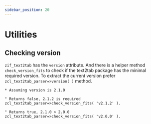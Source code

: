 ```yaml
---
sidebar_position: 20
---
```


# Utilities

## Checking version

`zif_text2tab` has the `version` attribute. And there is a helper method `check_version_fits` to check if the text2tab package has the minimal required version. To extract the current version prefer `zcl_text2tab_parser=>version( )` method.

```abap
* Assuming version is 2.1.0

" Returns false, 2.1.2 is required
zcl_text2tab_parser=>check_version_fits( 'v2.1.2' ). 

" Returns true, 2.1.0 > 2.0.0
zcl_text2tab_parser=>check_version_fits( 'v2.0.0' ). 
```
